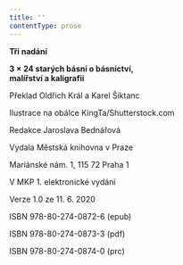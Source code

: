 ```yaml
---
title: ''
contentType: prose
---
```


<section>

**Tři nadání**

**3 × 24 starých básní o básnictví,  
malířství a kaligrafii**

</section>

<section>

Překlad Oldřich Král a Karel Šiktanc

</section>

<section>

Ilustrace na obálce KingTa/Shutterstock.com

Redakce Jaroslava Bednářová

</section>

<section>

Vydala Městská knihovna v Praze

Mariánské nám. 1, 115 72 Praha 1

</section>

<section>

V MKP 1. elektronické vydání

Verze 1.0 ze 11. 6. 2020

</section>

<section>

ISBN 978-80-274-0872-6 (epub)

ISBN 978-80-274-0873-3 (pdf)

ISBN 978-80-274-0874-0 (prc)

</section>
